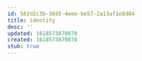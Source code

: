 ```yaml
---
id: 582d2c3b-3695-4eee-be57-2a13af1e8d84
title: identity
desc: ''
updated: 1618573870878
created: 1618573870878
stub: true
---
```


